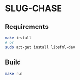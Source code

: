 # SLUG-CHASE

## Requirements

```bash
make install
# or
sudo apt-get install libsfml-dev 
```

## Build

```bash
make run
```